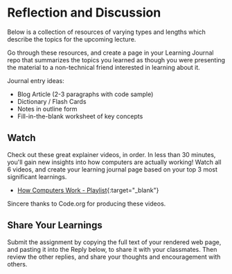 # Reflection and Discussion

Below is a collection of resources of varying types and lengths which describe the topics for the upcoming lecture.  

Go through these resources, and create a page in your Learning Journal repo that summarizes the topics you learned as though you were presenting the material to a non-technical friend interested in learning about it.

Journal entry ideas:
* Blog Article (2-3 paragraphs with code sample)
* Dictionary / Flash Cards
* Notes in outline form
* Fill-in-the-blank worksheet of key concepts

## Watch

Check out these great explainer videos, in order. In less than 30 minutes, you'll gain new insights into how computers are actually working! Watch all 6 videos, and create your learning journal page based on your top 3 most significant learnings. 

- [How Computers Work - Playlist](https://www.youtube.com/playlist?list=PLzdnOPI1iJNcsRwJhvksEo1tJqjIqWbN-){:target="_blank"}

Sincere thanks to Code.org for producing these videos.

## Share Your Learnings

Submit the assignment by copying the full text of your rendered web page, and pasting it into the Reply below, to share it with your classmates. Then review the other replies, and share your thoughts and encouragement with others. 
